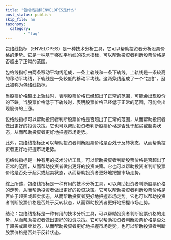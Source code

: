 ```yaml
---
title: "包络线指标ENVELOPES是什么"
post_status: publish
skip_file: no
taxonomy:
  category:
        - "faq"
---
```


包络线指标（ENVELOPES）是一种技术分析工具，它可以帮助投资者分析股票价格的走势。它是一种基于移动平均线的技术指标，可以帮助投资者判断股票价格是否超出了正常的范围。

包络线指标由两条移动平均线组成，一条上轨线和一条下轨线。上轨线是一条较高的移动平均线，下轨线是一条较低的移动平均线。这两条线组成了一个“包络”，因此被称为包络线指标。

当股票价格超出上轨线时，表明股票价格已经超出了正常的范围，可能会出现股价的下跌。当股票价格低于下轨线时，表明股票价格已经低于正常的范围，可能会出现股价的上涨。

包络线指标可以帮助投资者判断股票价格是否超出了正常的范围，从而帮助投资者做出更好的投资决策。它也可以帮助投资者判断股票价格是否处于超买或超卖状态，从而帮助投资者更好地把握市场走势。

此外，包络线指标还可以帮助投资者判断股票价格是否处于反转状态，从而帮助投资者更好地把握市场走势。

包络线指标是一种有用的技术分析工具，可以帮助投资者判断股票价格是否超出了正常的范围，从而帮助投资者做出更好的投资决策。它也可以帮助投资者判断股票价格是否处于超买或超卖状态，从而帮助投资者更好地把握市场走势。

综上所述，包络线指标是一种有用的技术分析工具，可以帮助投资者判断股票价格的走势，从而帮助投资者做出更好的投资决策。它可以帮助投资者判断股票价格是否处于超买或超卖状态，从而帮助投资者更好地把握市场走势。它也可以帮助投资者判断股票价格是否处于反转状态，从而帮助投资者更好地把握市场走势。

结论：包络线指标是一种有用的技术分析工具，可以帮助投资者判断股票价格的走势，从而帮助投资者做出更好的投资决策。它可以帮助投资者判断股票价格是否处于超买或超卖状态，从而帮助投资者更好地把握市场走势，也可以帮助投资者判断股票价格是否处于反转状态。
